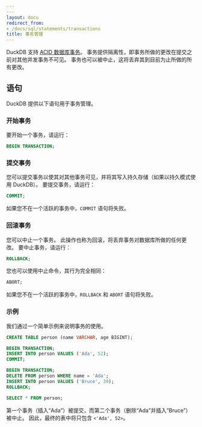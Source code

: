 ```yaml
---
---
layout: docu
redirect_from:
- /docs/sql/statements/transactions
title: 事务管理
---
```


DuckDB 支持 [ACID 数据库事务](https://en.wikipedia.org/wiki/Database_transaction)。
事务提供隔离性，即事务所做的更改在提交之前对其他并发事务不可见。
事务也可以被中止，这将丢弃其到目前为止所做的所有更改。

## 语句

DuckDB 提供以下语句用于事务管理。

### 开始事务

要开始一个事务，请运行：

```sql
BEGIN TRANSACTION;
```

### 提交事务

您可以提交事务以使其对其他事务可见，并将其写入持久存储（如果以持久模式使用 DuckDB）。
要提交事务，请运行：

```sql
COMMIT;
```

如果您不在一个活跃的事务中，`COMMIT` 语句将失败。

### 回滚事务

您可以中止一个事务。
此操作也称为回滚，将丢弃事务对数据库所做的任何更改。
要中止事务，请运行：

```sql
ROLLBACK;
```

您也可以使用中止命令，其行为完全相同：

```sql
ABORT;
```

如果您不在一个活跃的事务中，`ROLLBACK` 和 `ABORT` 语句将失败。

### 示例

我们通过一个简单示例来说明事务的使用。

```sql
CREATE TABLE person (name VARCHAR, age BIGINT);

BEGIN TRANSACTION;
INSERT INTO person VALUES ('Ada', 52);
COMMIT;

BEGIN TRANSACTION;
DELETE FROM person WHERE name = 'Ada';
INSERT INTO person VALUES ('Bruce', 39);
ROLLBACK;

SELECT * FROM person;
```

第一个事务（插入“Ada”）被提交，而第二个事务（删除“Ada”并插入“Bruce”）被中止。
因此，最终的表中将只包含 `<'Ada', 52>`。